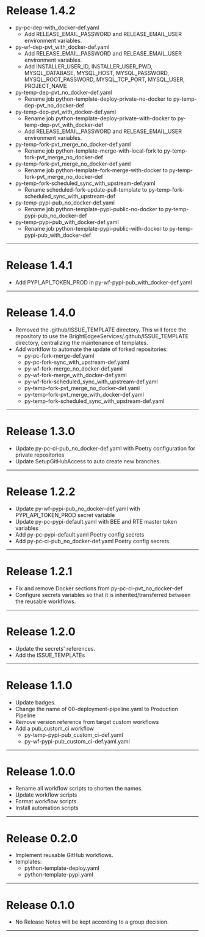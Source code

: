 # Release 1.4.2

- py-pc-dep-with_docker-def.yaml
  - Add RELEASE_EMAIL_PASSWORD and RELEASE_EMAIL_USER environment variables.
- py-wf-dep-pvt_with_docker-def.yaml
  - Add RELEASE_EMAIL_PASSWORD and RELEASE_EMAIL_USER environment variables.
  - Add INSTALLER_USER_ID, INSTALLER_USER_PWD, MYSQL_DATABASE, MYSQL_HOST, MYSQL_PASSWORD, MYSQL_ROOT_PASSWORD, MYSQL_TCP_PORT, MYSQL_USER, PROJECT_NAME
- py-temp-dep-pvt_no_docker-def.yaml
  - Rename job python-template-deploy-private-no-docker to py-temp-dep-pvt_no_docker-def
- py-temp-dep-pvt_with_docker-def.yaml
  - Rename job python-template-deploy-private-with-docker to py-temp-dep-pvt_with_docker-def
  - Add RELEASE_EMAIL_PASSWORD and RELEASE_EMAIL_USER environment variables.
- py-temp-fork-pvt_merge_no_docker-def.yaml
  - Rename job python-template-merge-with-local-fork to py-temp-fork-pvt_merge_no_docker-def
- py-temp-fork-pvt_merge_no_docker-def.yaml
  - Rename job python-template-fork-merge-with-docker to py-temp-fork-pvt_merge_no_docker-def
- py-temp-fork-scheduled_sync_with_upstream-def.yaml
  - Rename scheduled-fork-update-pull-template to py-temp-fork-scheduled_sync_with_upstream-def
- py-temp-pypi-pub_no_docker-def.yaml
  - Rename job python-template-pypi-public-no-docker to py-temp-pypi-pub_no_docker-def
- py-temp-pypi-pub_with_docker-def.yaml
  - Rename job python-template-pypi-public-with-docker to py-temp-pypi-pub_with_docker-def

______________________________________________________________________

# Release 1.4.1

- Add PYPI_API_TOKEN_PROD in py-wf-pypi-pub_with_docker-def.yaml

______________________________________________________________________

# Release 1.4.0

- Removed the .github/ISSUE_TEMPLATE directory.
  This will force the repository to use the
  BrightEdgeeServices/.github/ISSUE_TEMPLATE directory, centralizing the maintenance of templates.
- Add workflow to automate the update of forked repositories:
  - py-pc-fork-merge-def.yaml
  - py-pc-fork-sync_with_upstream-def.yaml
  - py-wf-fork-merge_no_docker-def.yaml
  - py-wf-fork-merge_with_docker-def.yaml
  - py-wf-fork-scheduled_sync_with_upstream-def.yaml
  - py-temp-fork-pvt_merge_no_docker-def.yaml
  - py-temp-fork-pvt_merge_with_docker-def.yaml
  - py-temp-fork-scheduled_sync_with_upstream-def.yaml

______________________________________________________________________

# Release 1.3.0

- Update py-pc-ci-pub_no_docker-def.yaml with Poetry configuration for private repositories
- Update SetupGitHubAccess to auto create new branches.

______________________________________________________________________

# Release 1.2.2

- Update py-wf-pypi-pub_no_docker-def.yaml with PYPI_API_TOKEN_PROD secret variable
- Update py-pc-pypi-default.yaml with BEE and RTE master token variables
- Add py-pc-pypi-default.yaml Poetry config secrets
- Add py-pc-ci-pub_no_docker-def.yaml Poetry config secrets

______________________________________________________________________

# Release 1.2.1

- Fix and remove Docker sections from py-pc-ci-pvt_no_docker-def
- Configure secrets variables so that it is inherited/transferred between the reusable workflows.

______________________________________________________________________

# Release 1.2.0

- Update the secrets' references.
- Add the ISSUE_TEMPLATEs

______________________________________________________________________

# Release 1.1.0

- Update badges.
- Change the name of 00-deployment-pipeline.yaml to Production Pipeline
- Remove version reference from target custom workflows
- Add a pub_custom_ci workflow
  - py-temp-pypi-pub_custom_ci-def.yaml
  - py-wf-pypi-pub_custom_ci-def.yaml.yaml

______________________________________________________________________

# Release 1.0.0

- Rename all workflow scripts to shorten the names.
- Update workflow scripts
- Format workflow scripts
- Install automation scripts

______________________________________________________________________

# Release 0.2.0

- Implement reusable GitHub workflows.
- templates:
  - python-template-deploy.yaml
  - python-template-pypi.yaml

______________________________________________________________________

# Release 0.1.0

- No Release Notes will be kept according to a group decision.

______________________________________________________________________
